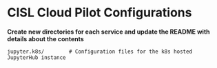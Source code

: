# CISL Cloud Pilot Configurations

**Create new directories for each service and update the README with details about the contents**

    jupyter.k8s/        # Configuration files for the k8s hosted JupyterHub instance